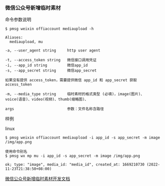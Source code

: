 ### 微信公众号新增临时素材

命令参数说明

```text
$ pmsg weixin offiaccount mediaupload -h

Aliases:
  mediaupload, mu

-a, --user_agent string     http user agent

-t, --access_token string   微信接口调用凭证
-i, --app_id string         微信app_id
-s, --app_secret string     微信app_secret

如果没有提供 access_token，需要提供微信 app_id 和 app_secret 获取 access_token

-m, --media_type string     临时素材的格式类型 (必填)，image(图片)、voice(语音)、video(视频)、thumb(缩略图)、

args                        参数：文件名称含路径
```

样例

linux

```shell
$ pmsg weixin offiaccount mediaupload -i app_id -s app_secret -m image /img/app.png

使用命令别名
$ pmsg wx mp mu -i app_id -s app_secret -m image /img/app.png

ok; type: "image", media_id: "media_id", created_at: 1669210730 (2022-11-23T21:38:50+08:00)
```

[微信公众号新增临时素材开发文档](https://developers.weixin.qq.com/doc/offiaccount/Asset_Management/New_temporary_materials.html)
